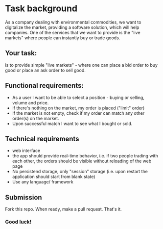 # Task background

As a company dealing with environmental commodities, we want to digitalize the market, providing a software solution, which will help companies. One of the services that we want to provide is the "live markets" where people can instantly buy or trade goods.

## Your task:
is to provide simple "live markets" - where one can place a bid order to buy good or place an ask order to sell good.

## Functional requirements:
* As a user I want to be able to select a position - buying or selling, volume and price.
* If there's nothing on the market, my order is placed ("limit" order)
* If the market is not empty, check if my order can match any other order(s) on the market.
* Upon successful match I want to see what I bought or sold.

## Technical requirements
* web interface
* the app should provide real-time behavior, i.e. if two people trading with each other, the orders should be visible without reloading of the web page
* No persistend storage, only "session" storage (i.e. upon restart the application should start from blank state)
* Use any language/ framework

## Submission
Fork this repo. When ready, make a pull request. That's it.

### Good luck!
